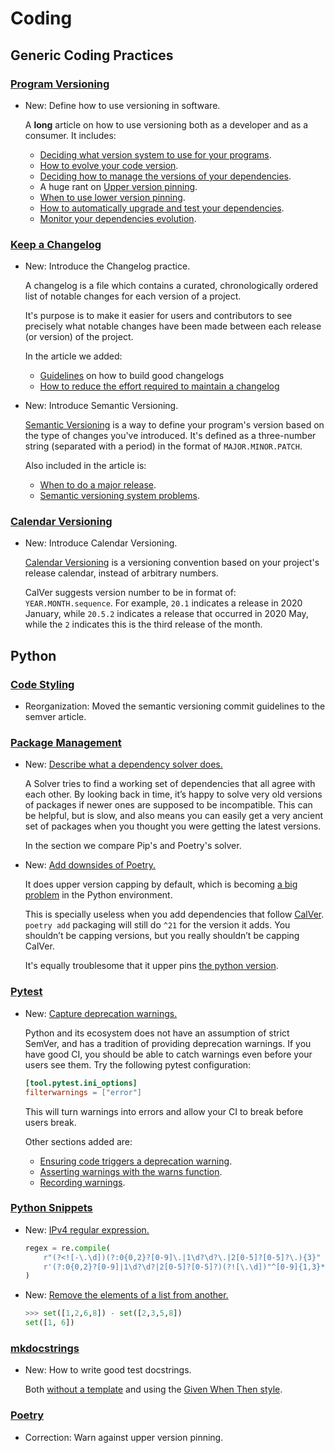 # Coding

## Generic Coding Practices

### [Program Versioning](versioning.md)

* New: Define how to use versioning in software.

    A **long** article on how to use versioning both as a developer and as a consumer. It includes:
    
    * [Deciding what version system to use for your programs](versioning.md#deciding-what-version-system-to-use-for-your-programs).
    * [How to evolve your code version](versioning.md#how-to-evolve-your-code-version).
    * [Deciding how to manage the versions of your dependencies](versioning.md#deciding-how-to-manage-the-versions-of-your-dependencies).
    * A huge rant on [Upper version pinning](versioning.md#upper-version-pinning).
    * [When to use lower version pinning](versioning.md#lower-version-pinning).
    * [How to automatically upgrade and test your dependencies](versioning.md#automatically-upgrade-and-test-your-dependencies).
    * [Monitor your dependencies evolution](versioning.md#monitor-your-dependencies-evolution).
    

### [Keep a Changelog](semantic_versioning.md)

* New: Introduce the Changelog practice.

    A changelog is a file which contains a curated, chronologically ordered list of notable changes for each version of a project.
    
    It's purpose is to make it easier for users and contributors to see precisely what notable changes have been made between each release (or version) of the project.
    
    In the article we added:
    
    * [Guidelines](changelog.md#changelog-guidelines) on how to build good changelogs
    * [How to reduce the effort required to maintain a changelog](changelog.md#how-to-reduce-the-effort-required-to-maintain-a-changelog)

* New: Introduce Semantic Versioning.

    [Semantic Versioning](https://semver.org/) is a way to define your program's version based on the type of changes you've introduced. It's defined as a three-number string (separated with a period) in the format of `MAJOR.MINOR.PATCH`.
    
    Also included in the article is:
    
    * [When to do a major release](semantic_versioning.md#when-to-do-a-major-release).
    * [Semantic versioning system problems](semantic_versioning.md#semantic-versioning-system-problems).

### [Calendar Versioning](calendar_versioning.md)

* New: Introduce Calendar Versioning.

    [Calendar Versioning](https://calver.org/) is a versioning convention based on
    your project's release calendar, instead of arbitrary numbers.
    
    CalVer suggests version number to be in format of: `YEAR.MONTH.sequence`. For example, `20.1` indicates a release in 2020 January, while `20.5.2` indicates a release that occurred in 2020 May, while the `2` indicates this is the third release of the month.

## Python

### [Code Styling](python_code_styling.md)

* Reorganization: Moved the semantic versioning commit guidelines to the semver article.

### [Package Management](python_package_management.md)

* New: [Describe what a dependency solver does.](python_package_management.md#solver)

    A Solver tries to find a working set of dependencies that all agree with each other. By looking back in time, it’s happy to solve very old versions of packages if newer ones are supposed to be incompatible. This can be helpful, but is slow, and also means you can easily get a very ancient set of packages when
    you thought you were getting the latest versions.
    
    In the section we compare Pip's and Poetry's solver.

* New: [Add downsides of Poetry.](python_package_management.md#poetry)

    It does upper version capping by default, which is becoming [a big problem](versioning.md#upper-version-pinning) in the Python environment.
    
    This is specially useless when you add dependencies that follow [CalVer](calendar_versioning.md). `poetry add` packaging will still do `^21` for the version it adds. You shouldn’t be capping versions, but you really shouldn’t be capping CalVer.
    
    It's equally troublesome that it upper pins [the python version](versioning.md#pinning-the-python-version-is-special).

### [Pytest](pytest.md)

* New: [Capture deprecation warnings.](pytest.md#capture-deprecation-warnings)

    Python and its ecosystem does not have an assumption of strict SemVer, and has a tradition of providing deprecation warnings. If you have good CI, you should be able to catch warnings even before your users see them. Try the following pytest configuration:
    
    ```toml
    [tool.pytest.ini_options]
    filterwarnings = ["error"]
    ```
    
    This will turn warnings into errors and allow your CI to break before users break.
    
    Other sections added are:
    
    * [Ensuring code triggers a deprecation warning](pytest.md#ensuring-code-triggers-a-deprecation-warning).
    * [Asserting warnings with the warns function](pytest.md#asserting-warnings-with-the-warns-function).
    * [Recording warnings](pytest.md#recording-warnings).

### [Python Snippets](python_snippets.md)

* New: [IPv4 regular expression.](python_snippets.md#ipv4-regular-expression)

    ```python
    regex = re.compile(
        r"(?<![-\.\d])(?:0{0,2}?[0-9]\.|1\d?\d?\.|2[0-5]?[0-5]?\.){3}"
        r'(?:0{0,2}?[0-9]|1\d?\d?|2[0-5]?[0-5]?)(?![\.\d])"^[0-9]{1,3}*$'
    )
    ```

* New: [Remove the elements of a list from another.](python_snippets.md#remove-the-elements-of-a-list-from-another)

    ```python
    >>> set([1,2,6,8]) - set([2,3,5,8])
    set([1, 6])
    ```

### [mkdocstrings](docstrings.md)

* New: How to write good test docstrings.

    Both [without a template](docstrings.md#without-template) and using the [Given When Then style](docstrings.md#given-when-then).

### [Poetry](python_poetry.md)

* Correction: Warn against upper version pinning.

